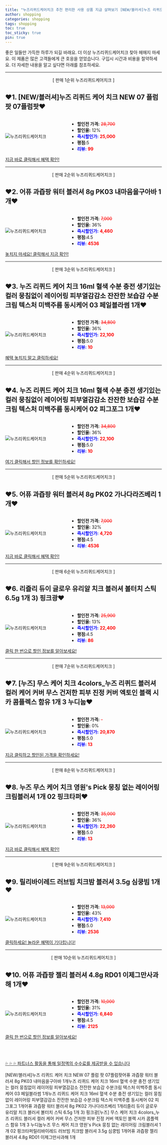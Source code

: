 ```yaml
---
title: "누즈리퀴드케어치크 추천 편리한 사용 상품 지금 살펴보기 [NEW/블러셔]누즈 리퀴드 케어 치크 NEW"
author: shopping
categories: shopping
tags: shopping
toc: true
toc_sticky: true
pin: true
---
```

좋은 일들만 가득한 하루가 되길 바래요. 더 이상 누즈리퀴드케어치크 찾아 헤매지 마세요. 이 제품은 많은 고객들에게 큰 호응을 얻었습니다. 구입시 시간과 비용을 절약하세요. 더 자세한 내용을 알고 싶다면 아래를 참조하세요.

---
<p class="toplist" style="margin: 0 auto; display: block; width: fit-content;">[ 판매 1순위 누즈리퀴드케어치크 ]</p>

<h2><strong>❤️1. [NEW/블러셔]누즈 리퀴드 케어 치크 NEW 07 플럼 팟 07플럼팟❤️</strong></h2>

<div style="display: flex; align-items: center;">
    <div style="flex: 0.4;">
        <img src="https://thumbnail7.coupangcdn.com/thumbnails/remote/230x230ex/image/vendor_inventory/f05d/4c4ef3fabc08d8a2a822a4c95df82a4c2fdff1b17329a462830a7483ca6e.jpg" alt="누즈리퀴드케어치크" style="max-width: 100%;">
    </div>
    <div style="flex: 0.6; margin-left: 10px;">
        <ul>
            <li><strong>할인전 가격:</strong> <del style="color: red;">28,700</del></li>
            <li><strong>할인율:</strong> 12%</li>
            <li><span style='color:blue'><strong>즉시할인가:</strong></span> <span style='color:red'><strong>25,000</strong></span></li>
            <li><strong>평점:</strong>5</li>
            <li><span style='color:blue'><strong>리뷰:</strong></span> <span style='color:red'><strong>99</strong></span></li>
        </ul>
    </div>
</div>
<div class="center">
    <a href="https://selin100587001.github.io?lptag=AF9450613&subid=githubio&pageKey=7594404612&traceid=V0-153&itemId=20075408685&vendorItemId=90578276153" class="myButton">
        지금 바로 클릭해서 혜택 확인!
    </a>
</div>


---
<p class="toplist" style="margin: 0 auto; display: block; width: fit-content;">[ 판매 2순위 누즈리퀴드케어치크 ]</p>

<h2><strong>❤️2. 어퓨 과즙팡 워터 블러셔 8g PK03 내마음을구아바 1개❤️</strong></h2>

<div style="display: flex; align-items: center;">
    <div style="flex: 0.4;">
        <img src="https://thumbnail8.coupangcdn.com/thumbnails/remote/230x230ex/image/retail/images/7277159337910867-5fe384bf-1eee-42ed-ae2e-3370608c47f3.jpg" alt="누즈리퀴드케어치크" style="max-width: 100%;">
    </div>
    <div style="flex: 0.6; margin-left: 10px;">
        <ul>
            <li><strong>할인전 가격:</strong> <del style="color: red;">7,000</del></li>
            <li><strong>할인율:</strong> 36%</li>
            <li><span style='color:blue'><strong>즉시할인가:</strong></span> <span style='color:red'><strong>4,460</strong></span></li>
            <li><strong>평점:</strong>4.5</li>
            <li><span style='color:blue'><strong>리뷰:</strong></span> <span style='color:red'><strong>4536</strong></span></li>
        </ul>
    </div>
</div>
<div class="center">
    <a href="https://selin100587001.github.io?lptag=AF9450613&subid=githubio&pageKey=7325323635&traceid=V0-153&itemId=18796066225&vendorItemId=3716189930" class="myButton">
        놓치지 마세요! 클릭해서 지금 확인!
    </a>
</div>


---
<p class="toplist" style="margin: 0 auto; display: block; width: fit-content;">[ 판매 3순위 누즈리퀴드케어치크 ]</p>

<h2><strong>❤️3. 누즈 리퀴드 케어 치크 16ml 혈색 수분 충전 생기있는 컬러 뭉침없이 레이어링 피부열감감소 잔잔한 보습감 수분크림 텍스처 미백주름 동시케어 03 페일블라썸 1개❤️</strong></h2>

<div style="display: flex; align-items: center;">
    <div style="flex: 0.4;">
        <img src="https://thumbnail9.coupangcdn.com/thumbnails/remote/230x230ex/image/vendor_inventory/a77e/bcb349185df3f00a676b9240fffbad520d11237f4f7f0158c26dbfb69ac3.png" alt="누즈리퀴드케어치크" style="max-width: 100%;">
    </div>
    <div style="flex: 0.6; margin-left: 10px;">
        <ul>
            <li><strong>할인전 가격:</strong> <del style="color: red;">34,800</del></li>
            <li><strong>할인율:</strong> 36%</li>
            <li><span style='color:blue'><strong>즉시할인가:</strong></span> <span style='color:red'><strong>22,100</strong></span></li>
            <li><strong>평점:</strong>5.0</li>
            <li><span style='color:blue'><strong>리뷰:</strong></span> <span style='color:red'><strong>10</strong></span></li>
        </ul>
    </div>
</div>
<div class="center">
    <a href="https://selin100587001.github.io?lptag=AF9450613&subid=githubio&pageKey=7519285328&traceid=V0-153&itemId=23242285769&vendorItemId=90274708082" class="myButton">
        혜택 놓치지 말고 클릭하세요!
    </a>
</div>


---
<p class="toplist" style="margin: 0 auto; display: block; width: fit-content;">[ 판매 4순위 누즈리퀴드케어치크 ]</p>

<h2><strong>❤️4. 누즈 리퀴드 케어 치크 16ml 혈색 수분 충전 생기있는 컬러 뭉침없이 레이어링 피부열감감소 잔잔한 보습감 수분크림 텍스처 미백주름 동시케어 02 피그포그 1개❤️</strong></h2>

<div style="display: flex; align-items: center;">
    <div style="flex: 0.4;">
        <img src="https://thumbnail8.coupangcdn.com/thumbnails/remote/230x230ex/image/vendor_inventory/4b46/ad9d1588a9b8d82689d4a682eeb92ca0ecb0f48b9c9b9fe4907d65c180a3.png" alt="누즈리퀴드케어치크" style="max-width: 100%;">
    </div>
    <div style="flex: 0.6; margin-left: 10px;">
        <ul>
            <li><strong>할인전 가격:</strong> <del style="color: red;">34,800</del></li>
            <li><strong>할인율:</strong> 36%</li>
            <li><span style='color:blue'><strong>즉시할인가:</strong></span> <span style='color:red'><strong>22,100</strong></span></li>
            <li><strong>평점:</strong>5.0</li>
            <li><span style='color:blue'><strong>리뷰:</strong></span> <span style='color:red'><strong>10</strong></span></li>
        </ul>
    </div>
</div>
<div class="center">
    <a href="https://selin100587001.github.io?lptag=AF9450613&subid=githubio&pageKey=7519285328&traceid=V0-153&itemId=23242285766&vendorItemId=90274708071" class="myButton">
        여기 클릭해서 할인 정보를 확인하세요!
    </a>
</div>


---
<p class="toplist" style="margin: 0 auto; display: block; width: fit-content;">[ 판매 5순위 누즈리퀴드케어치크 ]</p>

<h2><strong>❤️5. 어퓨 과즙팡 워터 블러셔 8g PK02 가나다라즈베리 1개❤️</strong></h2>

<div style="display: flex; align-items: center;">
    <div style="flex: 0.4;">
        <img src="https://thumbnail9.coupangcdn.com/thumbnails/remote/230x230ex/image/retail/images/7277392572561202-f80e645e-015c-4db7-b39d-50e5f4551400.jpg" alt="누즈리퀴드케어치크" style="max-width: 100%;">
    </div>
    <div style="flex: 0.6; margin-left: 10px;">
        <ul>
            <li><strong>할인전 가격:</strong> <del style="color: red;">7,000</del></li>
            <li><strong>할인율:</strong> 32%</li>
            <li><span style='color:blue'><strong>즉시할인가:</strong></span> <span style='color:red'><strong>4,720</strong></span></li>
            <li><strong>평점:</strong>4.5</li>
            <li><span style='color:blue'><strong>리뷰:</strong></span> <span style='color:red'><strong>4536</strong></span></li>
        </ul>
    </div>
</div>
<div class="center">
    <a href="https://selin100587001.github.io?lptag=AF9450613&subid=githubio&pageKey=7325323635&traceid=V0-153&itemId=18795995711&vendorItemId=3491376185" class="myButton">
        지금 바로 클릭해서 혜택 확인!
    </a>
</div>


---
<p class="toplist" style="margin: 0 auto; display: block; width: fit-content;">[ 판매 6순위 누즈리퀴드케어치크 ]</p>

<h2><strong>❤️6. 리즐리 듀이 글로우 유리알 치크 블러셔 볼터치 스틱 6.5g 1개 3) 핑크광❤️</strong></h2>

<div style="display: flex; align-items: center;">
    <div style="flex: 0.4;">
        <img src="https://thumbnail7.coupangcdn.com/thumbnails/remote/230x230ex/image/vendor_inventory/aac4/fa41da9beece793f103247a7c547cc1356001a5398685522aa095609a4db.jpg" alt="누즈리퀴드케어치크" style="max-width: 100%;">
    </div>
    <div style="flex: 0.6; margin-left: 10px;">
        <ul>
            <li><strong>할인전 가격:</strong> <del style="color: red;">25,900</del></li>
            <li><strong>할인율:</strong> 13%</li>
            <li><span style='color:blue'><strong>즉시할인가:</strong></span> <span style='color:red'><strong>22,400</strong></span></li>
            <li><strong>평점:</strong>4.5</li>
            <li><span style='color:blue'><strong>리뷰:</strong></span> <span style='color:red'><strong>86</strong></span></li>
        </ul>
    </div>
</div>
<div class="center">
    <a href="https://selin100587001.github.io?lptag=AF9450613&subid=githubio&pageKey=7809685300&traceid=V0-153&itemId=21179667306&vendorItemId=88241096567" class="myButton">
        클릭 한 번으로 할인 정보를 알아보세요!
    </a>
</div>


---
<p class="toplist" style="margin: 0 auto; display: block; width: fit-content;">[ 판매 7순위 누즈리퀴드케어치크 ]</p>

<h2><strong>❤️7. [누즈] 무스 케어 치크 4colors_누즈 리퀴드 블러셔 컬러 케어 커버 무스 건저한 피부 진정 커버 엑토인 블랙 시카 콤플렉스 함유 1개 3 누디눕❤️</strong></h2>

<div style="display: flex; align-items: center;">
    <div style="flex: 0.4;">
        <img src="https://thumbnail9.coupangcdn.com/thumbnails/remote/230x230ex/image/vendor_inventory/db0d/5811f07733371e1c7a29b05d40999800d7976d0edf78023d37e885da9594.jpg" alt="누즈리퀴드케어치크" style="max-width: 100%;">
    </div>
    <div style="flex: 0.6; margin-left: 10px;">
        <ul>
            <li><strong>할인전 가격:</strong> <del style="color: red;">-</del></li>
            <li><strong>할인율:</strong> 0%</li>
            <li><span style='color:blue'><strong>즉시할인가:</strong></span> <span style='color:red'><strong>20,870</strong></span></li>
            <li><strong>평점:</strong>5.0</li>
            <li><span style='color:blue'><strong>리뷰:</strong></span> <span style='color:red'><strong>13</strong></span></li>
        </ul>
    </div>
</div>
<div class="center">
    <a href="https://selin100587001.github.io?lptag=AF9450613&subid=githubio&pageKey=8042796871&traceid=V0-153&itemId=20763527737&vendorItemId=90408619396" class="myButton">
        지금 클릭하고 할인된 가격을 확인하세요!
    </a>
</div>


---
<p class="toplist" style="margin: 0 auto; display: block; width: fit-content;">[ 판매 8순위 누즈리퀴드케어치크 ]</p>

<h2><strong>❤️8. 누즈 무스 케어 치크 영원's Pick 뭉칭 없는 레이어링 크림블러셔 1개 02 핑크타퍼❤️</strong></h2>

<div style="display: flex; align-items: center;">
    <div style="flex: 0.4;">
        <img src="https://thumbnail10.coupangcdn.com/thumbnails/remote/230x230ex/image/vendor_inventory/24e6/6b11954464751f0a3ae39275499f5145f1e2b3b34a82cd579a0ae7f700b0.png" alt="누즈리퀴드케어치크" style="max-width: 100%;">
    </div>
    <div style="flex: 0.6; margin-left: 10px;">
        <ul>
            <li><strong>할인전 가격:</strong> <del style="color: red;">35,000</del></li>
            <li><strong>할인율:</strong> 36%</li>
            <li><span style='color:blue'><strong>즉시할인가:</strong></span> <span style='color:red'><strong>22,260</strong></span></li>
            <li><strong>평점:</strong>5.0</li>
            <li><span style='color:blue'><strong>리뷰:</strong></span> <span style='color:red'><strong>13</strong></span></li>
        </ul>
    </div>
</div>
<div class="center">
    <a href="https://selin100587001.github.io?lptag=AF9450613&subid=githubio&pageKey=8042796871&traceid=V0-153&itemId=22702339975&vendorItemId=90623055301" class="myButton">
        지금 바로 클릭해서 혜택 확인!
    </a>
</div>


---
<p class="toplist" style="margin: 0 auto; display: block; width: fit-content;">[ 판매 9순위 누즈리퀴드케어치크 ]</p>

<h2><strong>❤️9. 릴리바이레드 러브빔 치크밤 블러셔 3.5g 심쿵빔 1개❤️</strong></h2>

<div style="display: flex; align-items: center;">
    <div style="flex: 0.4;">
        <img src="https://thumbnail9.coupangcdn.com/thumbnails/remote/230x230ex/image/retail/images/311012181662345-0a15aa05-c80a-4ab3-89b7-8260d663dc09.jpg" alt="누즈리퀴드케어치크" style="max-width: 100%;">
    </div>
    <div style="flex: 0.6; margin-left: 10px;">
        <ul>
            <li><strong>할인전 가격:</strong> <del style="color: red;">13,000</del></li>
            <li><strong>할인율:</strong> 43%</li>
            <li><span style='color:blue'><strong>즉시할인가:</strong></span> <span style='color:red'><strong>7,410</strong></span></li>
            <li><strong>평점:</strong>5.0</li>
            <li><span style='color:blue'><strong>리뷰:</strong></span> <span style='color:red'><strong>2536</strong></span></li>
        </ul>
    </div>
</div>
<div class="center">
    <a href="https://selin100587001.github.io?lptag=AF9450613&subid=githubio&pageKey=7683282996&traceid=V0-153&itemId=18927934673&vendorItemId=70531088835" class="myButton">
        클릭하세요! 놀라운 혜택이 기다립니다!
    </a>
</div>


---
<p class="toplist" style="margin: 0 auto; display: block; width: fit-content;">[ 판매 10순위 누즈리퀴드케어치크 ]</p>

<h2><strong>❤️10. 어퓨 과즙팡 젤리 블러셔 4.8g RD01 이제그만사과해 1개❤️</strong></h2>

<div style="display: flex; align-items: center;">
    <div style="flex: 0.4;">
        <img src="https://thumbnail7.coupangcdn.com/thumbnails/remote/230x230ex/image/retail/images/2019/11/28/10/3/ecd14219-46a8-4d03-8e0a-f7a75cf1ca37.jpg" alt="누즈리퀴드케어치크" style="max-width: 100%;">
    </div>
    <div style="flex: 0.6; margin-left: 10px;">
        <ul>
            <li><strong>할인전 가격:</strong> <del style="color: red;">10,000</del></li>
            <li><strong>할인율:</strong> 31%</li>
            <li><span style='color:blue'><strong>즉시할인가:</strong></span> <span style='color:red'><strong>6,840</strong></span></li>
            <li><strong>평점:</strong>4.5</li>
            <li><span style='color:blue'><strong>리뷰:</strong></span> <span style='color:red'><strong>2125</strong></span></li>
        </ul>
    </div>
</div>
<div class="center">
    <a href="https://selin100587001.github.io?lptag=AF9450613&subid=githubio&pageKey=7680493987&traceid=V0-153&itemId=1095609088&vendorItemId=5615749899" class="myButton">
        클릭 한 번으로 할인 정보를 알아보세요!
    </a>
</div>

<br><br><br>[💦 💦 💦 파트너스 활동을 통해 일정액의 수수료를 제공받을 수 있습니다](https://link.coupang.com/a/bcpT2c)<br><br>[NEW/블러셔]누즈 리퀴드 케어 치크 NEW 07 플럼 팟 07플럼팟어퓨 과즙팡 워터 블러셔 8g PK03 내마음을구아바 1개누즈 리퀴드 케어 치크 16ml 혈색 수분 충전 생기있는 컬러 뭉침없이 레이어링 피부열감감소 잔잔한 보습감 수분크림 텍스처 미백주름 동시케어 03 페일블라썸 1개누즈 리퀴드 케어 치크 16ml 혈색 수분 충전 생기있는 컬러 뭉침없이 레이어링 피부열감감소 잔잔한 보습감 수분크림 텍스처 미백주름 동시케어 02 피그포그 1개어퓨 과즙팡 워터 블러셔 8g PK02 가나다라즈베리 1개리즐리 듀이 글로우 유리알 치크 블러셔 볼터치 스틱 6.5g 1개 3) 핑크광[누즈] 무스 케어 치크 4colors_누즈 리퀴드 블러셔 컬러 케어 커버 무스 건저한 피부 진정 커버 엑토인 블랙 시카 콤플렉스 함유 1개 3 누디눕누즈 무스 케어 치크 영원's Pick 뭉칭 없는 레이어링 크림블러셔 1개 02 핑크타퍼릴리바이레드 러브빔 치크밤 블러셔 3.5g 심쿵빔 1개어퓨 과즙팡 젤리 블러셔 4.8g RD01 이제그만사과해 1개